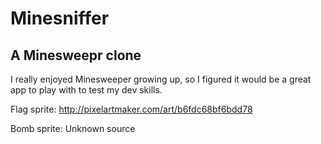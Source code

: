 # Minesniffer
## A Minesweepr clone

I really enjoyed Minesweeper growing up, so I figured it would be a great app to play with to test my dev skills.

Flag sprite:
http://pixelartmaker.com/art/b6fdc68bf6bdd78

Bomb sprite:
Unknown source
